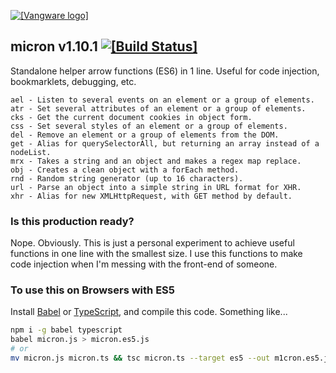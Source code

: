 [![[Vangware logo]](https://cdn.rawgit.com/vangware/micron/master/logo.svg)](https://vangware.com)

micron v1.10.1 [![[Build Status]](https://img.shields.io/travis/vangware/micron.svg?style=flat-square)](https://travis-ci.org/vangware/micron)
----

Standalone helper arrow functions (ES6) in 1 line. Useful for code injection, bookmarklets, debugging, etc.

```
ael - Listen to several events on an element or a group of elements.
atr - Set several attributes of an element or a group of elements.
cks - Get the current document cookies in object form.
css - Set several styles of an element or a group of elements.
del - Remove an element or a group of elements from the DOM.
get - Alias for querySelectorAll, but returning an array instead of a nodeList.
mrx - Takes a string and an object and makes a regex map replace.
obj - Creates a clean object with a forEach method.
rnd - Random string generator (up to 16 characters).
url - Parse an object into a simple string in URL format for XHR.
xhr - Alias for new XMLHttpRequest, with GET method by default.
```

### Is this production ready?

Nope. Obviously. This is just a personal experiment to achieve useful functions in one line with the smallest size.
I use this functions to make code injection when I'm messing with the front-end of someone.

### To use this on Browsers with ES5

Install [Babel](https://github.com/babel/babel) or [TypeScript](https://github.com/Microsoft/TypeScript), and compile this code. Something like...
````sh
npm i -g babel typescript
babel micron.js > micron.es5.js
# or
mv micron.js micron.ts && tsc micron.ts --target es5 --out m1cron.es5.js
````
